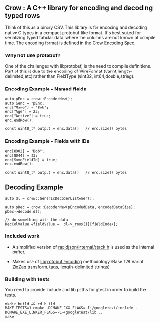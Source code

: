 ## Crow : A C++ library for encoding and decoding typed rows

Think of this as a binary CSV.  This library is for encoding and decoding native C types in a compact protobuf-like format.  It's best suited for serializing typed tabular data, where the columns are not known at compile time.  The encoding format is defined in the [Crow Encoding Spec](https://github.com/packetzero/libcrow_cr/blob/master/doc/CrowEncodingSpec.md).

### Why not use protobuf?
One of the challenges with libprotobuf, is the need to compile definitions.  Part of this
is due to the encoding of WireFormat (varint,length-delimited,etc) rather than FieldType
(uint32, int64,double,string).

### Encoding Example - Named fields

```
auto pEnc = crow::EncoderNew();
auto &enc = *pEnc;
enc["Name"] = "Bob";
enc["Age"] = 23;
enc["Active"] = true;
enc.endRow();

const uint8_t* output = enc.data();  // enc.size() bytes
```

### Encoding Example - Fields with IDs

```
enc[8002] = "Bob";
enc[8044] = 23;
enc[SomeFieldId] = true;
enc.endRow();

const uint8_t* output = enc.data();  // enc.size() bytes
```

## Decoding Example

```
auto dl = crow::GenericDecoderListener();

auto pDec = crow::DecoderNew(pEncodedData, encodedDataSize);
pDec->decode(dl);

// do something with the data
DecColValue &fieldValue =  dl->_rows[i][fieldIndex];

```

### Included work

- A simplified version of [rapidjson/internal/stack.h](https://github.com/Tencent/rapidjson/blob/master/include/rapidjson/internal/stack.h) is used as the internal buffer.

- Makes use of [libprotobuf encoding](https://developers.google.com/protocol-buffers/docs/encoding) methodology (Base 128 Varint, ZigZag transform, tags, length-delimited strings)

### Building with tests
You need to provide include and lib paths for gtest in order to build the tests.
```
mkdir build && cd build
MAKE_TESTS=1 cmake -DCMAKE_CXX_FLAGS=-I~/googletest/include -DCMAKE_EXE_LINKER_FLAGS=-L~/googletest/lib ..
make
```
